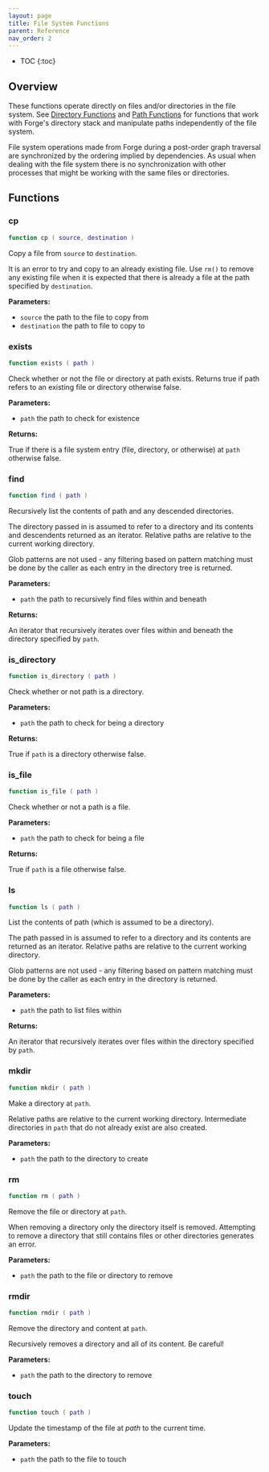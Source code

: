 ```yaml
---
layout: page
title: File System Functions
parent: Reference
nav_order: 2
---
```


- TOC
{:toc}

## Overview

These functions operate directly on files and/or directories in the file system.  See [Directory Functions](directory-functions.md) and [Path Functions](path-functions.md) for functions that work with Forge's directory stack and manipulate paths independently of the file system.

File system operations made from Forge during a post-order graph traversal are synchronized by the ordering implied by dependencies.  As usual when dealing with the file system there is no synchronization with other processes that might be working with the same files or directories.

## Functions

### cp

~~~lua
function cp ( source, destination )
~~~

Copy a file from `source` to `destination`.

It is an error to try and copy to an already existing file.  Use `rm()` to remove any existing file when it is expected that there is already a file at the path specified by `destination`.

**Parameters:**

- `source` the path to the file to copy from
- `destination` the path to file to copy to

### exists

~~~lua
function exists ( path )
~~~

Check whether or not the file or directory at path exists.  Returns true if 
path refers to an existing file or directory otherwise false.

**Parameters:**

- `path` the path to check for existence

**Returns:**

True if there is a file system entry (file, directory, or otherwise) at `path` otherwise false.

### find

~~~lua
function find ( path )
~~~

Recursively list the contents of path and any descended directories.

The directory passed in is assumed to refer to a directory and its contents and descendents returned as an iterator.  Relative paths are relative to the current working directory.

Glob patterns are not used - any filtering based on pattern matching must be done by the caller as each entry in the directory tree is returned.

**Parameters:**

- `path` the path to recursively find files within and beneath

**Returns:**

An iterator that recursively iterates over files within and beneath the directory specified by `path`.

### is_directory

~~~lua
function is_directory ( path )
~~~

Check whether or not path is a directory.

**Parameters:**

- `path` the path to check for being a directory

**Returns:**

True if `path` is a directory otherwise false.

### is_file

~~~lua
function is_file ( path )
~~~

Check whether or not a path is a file.

**Parameters:**

- `path` the path to check for being a file

**Returns:**

True if `path` is a file otherwise false.

### ls

~~~lua
function ls ( path )
~~~

List the contents of path (which is assumed to be a directory).

The path passed in is assumed to refer to a directory and its contents are returned as an iterator.  Relative paths are relative to the current working directory.

Glob patterns are not used - any filtering based on pattern matching must be done by the caller as each entry in the directory is returned.

**Parameters:**

- `path` the path to list files within

**Returns:**

An iterator that recursively iterates over files within the directory specified by `path`.

### mkdir

~~~lua
function mkdir ( path )
~~~

Make a directory at `path`.

Relative paths are relative to the current working directory.  Intermediate directories in `path` that do not already exist are also created.

**Parameters:**

- `path` the path to the directory to create

### rm

~~~lua
function rm ( path )
~~~

Remove the file or directory at `path`.

When removing a directory only the directory itself is removed.  Attempting to remove a directory that still contains files or other directories generates an error.

**Parameters:**

- `path` the path to the file or directory to remove

### rmdir

~~~lua
function rmdir ( path )
~~~

Remove the directory and content at `path`.

Recursively removes a directory and all of its content.  Be careful!

**Parameters:**

- `path` the path to the directory to remove

### touch

~~~lua
function touch ( path )
~~~

Update the timestamp of the file at *path* to the current time.

**Parameters:**

- `path` the path to the file to touch
